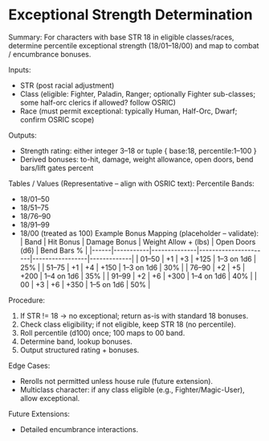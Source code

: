 # Exceptional Strength Determination

Summary: For characters with base STR 18 in eligible classes/races, determine percentile exceptional strength (18/01–18/00) and map to combat / encumbrance bonuses.

Inputs:
- STR (post racial adjustment)
- Class (eligible: Fighter, Paladin, Ranger; optionally Fighter sub-classes; some half-orc clerics if allowed? follow OSRIC)
- Race (must permit exceptional: typically Human, Half-Orc, Dwarf; confirm OSRIC scope)

Outputs:
- Strength rating: either integer 3–18 or tuple { base:18, percentile:1–100 }
- Derived bonuses: to-hit, damage, weight allowance, open doors, bend bars/lift gates percent

Tables / Values (Representative – align with OSRIC text):
Percentile Bands:
- 18/01–50
- 18/51–75
- 18/76–90
- 18/91–99
- 18/00 (treated as 100)
Example Bonus Mapping (placeholder – validate):
| Band | Hit Bonus | Damage Bonus | Weight Allow + (lbs) | Open Doors (d6) | Bend Bars % |
|------|-----------|--------------|----------------------|-----------------|-------------|
| 01–50 | +1 | +3 | +125 | 1–3 on 1d6 | 25% |
| 51–75 | +1 | +4 | +150 | 1–3 on 1d6 | 30% |
| 76–90 | +2 | +5 | +200 | 1–4 on 1d6 | 35% |
| 91–99 | +2 | +6 | +300 | 1–4 on 1d6 | 40% |
| 00 | +3 | +6 | +350 | 1–5 on 1d6 | 50% |

Procedure:
1. If STR != 18 → no exceptional; return as-is with standard 18 bonuses.
2. Check class eligibility; if not eligible, keep STR 18 (no percentile).
3. Roll percentile (d100) once; 100 maps to 00 band.
4. Determine band, lookup bonuses.
5. Output structured rating + bonuses.

Edge Cases:
- Rerolls not permitted unless house rule (future extension).
- Multiclass character: if any class eligible (e.g., Fighter/Magic-User), allow exceptional.

Future Extensions:
- Detailed encumbrance interactions.
